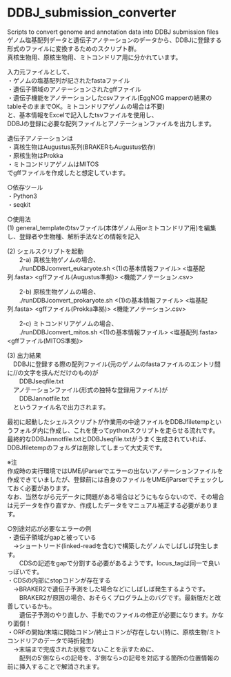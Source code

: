 # DDBJ_submission_converter
Scripts to convert genome and annotation data into DDBJ submission files  
ゲノム塩基配列データと遺伝子アノテーションのデータから、DDBJに登録する形式のファイルに変換するためのスクリプト群。  
真核生物用、原核生物用、ミトコンドリア用に分かれています。

入力元ファイルとして、  
・ゲノムの塩基配列が記されたfastaファイル  
・遺伝子領域のアノテーションされたgffファイル  
・遺伝子機能をアノテーションしたcsvファイル(EggNOG mapperの結果のtableそのままでOK。ミトコンドリアゲノムの場合は不要)  
と、基本情報をExcelで記入したtsvファイルを使用し、  
DDBJの登録に必要な配列ファイルとアノテーションファイルを出力します。

遺伝子アノテーションは  
・真核生物はAugustus系列(BRAKERもAugustus依存)  
・原核生物はProkka  
・ミトコンドリアゲノムはMITOS  
でgffファイルを作成したと想定しています。

○依存ツール  
・Python3  
・seqkit  

○使用法  
(1) general_templateのtsvファイル(本体ゲノム用orミトコンドリア用)を編集し、登録者や生物種、解析手法などの情報を記入

(2) シェルスクリプトを起動  
　　2-a) 真核生物ゲノムの場合、  
　　./runDDBJconvert_eukaryote.sh  <(1)の基本情報ファイル> <塩基配列.fasta> <gffファイル(Augustus準拠)> <機能アノテーション.csv>

　　2-b) 原核生物ゲノムの場合、  
　　./runDDBJconvert_prokaryote.sh  <(1)の基本情報ファイル> <塩基配列.fasta> <gffファイル(Prokka準拠)> <機能アノテーション.csv>

　　2-c) ミトコンドリアゲノムの場合、  
　　./runDDBJconvert_mitos.sh  <(1)の基本情報ファイル> <塩基配列.fasta> <gffファイル(MITOS準拠)>

(3) 出力結果  
　DDBJに登録する際の配列ファイル(元のゲノムのfastaファイルのエントリ間に//の文字を挟んだだけのもの)が  
　　DDBJseqfile.txt  
　アノテーションファイル(形式の独特な登録用ファイル)が  
　　DDBJannotfile.txt  
　というファイル名で出力されます。

最初に起動したシェルスクリプトが作業用の中途ファイルをDDBJfiletempというフォルダ内に作成し、これを使ってpythonスクリプトを走らせる流れです。  
最終的なDDBJannotfile.txtとDDBJseqfile.txtがうまく生成されていれば、DDBJfiletempのフォルダは削除してしまって大丈夫です。  

※注  
作成時の実行環境ではUME/jParserでエラーの出ないアノテーションファイルを作成できていましたが、登録前には自身のファイルをUME/jParserでチェックしておく必要があります。  
なお、当然ながら元データに問題がある場合はどうにもならないので、その場合は元データを作り直すか、作成したデータをマニュアル補正する必要があります。  

○別途対応が必要なエラーの例  
・遺伝子領域がgapと被っている  
　→ショートリード(linked-readを含む)で構築したゲノムでしばしば発生します。  
　　CDSの記述をgapで分割する必要があるようです。locus_tagは同一で良いっぽいです。  
・CDSの内部にstopコドンが存在する  
　→BRAKER2で遺伝子予測をした場合などにしばしば発生するようです。  
　　BRAKER2が原因の場合、おそらくプログラム上のバグです。最新版だと改善しているかも。  
　　遺伝子予測のやり直しか、手動でのファイルの修正が必要になります。かなり面倒！  
・ORFの開始/末端に開始コドン/終止コドンが存在しない(特に、原核生物/ミトコンドリアのデータで時折発生)  
　→末端まで完成された状態でないことを示すために、  
　　配列の5'側なら<の記号を、3'側なら>の記号を対応する箇所の位置情報の前に挿入することで解消されます。

